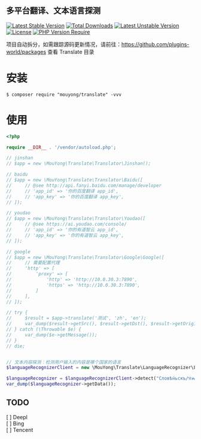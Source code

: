 多平台翻译、文本语言探测
---

[![Latest Stable Version](http://poser.pugx.org/mouyong/translate/v)](https://packagist.org/packages/mouyong/translate) [![Total Downloads](http://poser.pugx.org/mouyong/translate/downloads)](https://packagist.org/packages/mouyong/translate) [![Latest Unstable Version](http://poser.pugx.org/mouyong/translate/v/unstable)](https://packagist.org/packages/mouyong/translate) [![License](http://poser.pugx.org/mouyong/translate/license)](https://packagist.org/packages/mouyong/translate) [![PHP Version Require](http://poser.pugx.org/mouyong/translate/require/php)](https://packagist.org/packages/mouyong/translate)


项目自动拆分，如需跟踪源码更新情况，请前往：https://github.com/plugins-world/packages 查看 Translate 目录

# 安装

```shell
$ composer require "mouyong/translate" -vvv
```

# 使用


```php
<?php

require __DIR__ . '/vendor/autoload.php';

// jinshan
// $app = new \MouYong\Translate\Translator\Jinshan();

// baidu
// $app = new \MouYong\Translate\Translator\Baidu([
//     // @see http://api.fanyi.baidu.com/manage/developer
//     // 'app_id' => '你的百度翻译 app_id',
//     // 'app_key' => '你的百度翻译 app_key',
// ]);

// youdao
// $app = new \MouYong\Translate\Translator\Youdao([
//     // @see https://ai.youdao.com/console/
//     // 'app_id' => '你的有道智云 app_id',
//     // 'app_key' => '你的有道智云 app_key',
// ]);

// google
// $app = new \MouYong\Translate\Translator\Google\Google([
//     // 需要配置代理
//     'http' => [
//         'proxy' => [
//             'http' => 'http://10.0.30.3:7890',
//             'https' => 'http://10.0.30.3:7890',
//         ]
//     ],
// ]);

// try {
//     $result = $app->translate('测试', 'zh', 'en');
//     var_dump($result->getSrc(), $result->getDst(), $result->getOriginal());
// } catch (\Throwable $e) {
//     var_dump($e->getMessage());
// }
// die;


// 文本内容探测：检测用户输入的内容是哪个国家的语言
$languageRecognizerClient = new \MouYong\Translate\LanguageRecognizer\LanguageRecognizerClient();

$languageRecognizer = $languageRecognizerClient->detect("Словѣ́ньскъ/ⰔⰎⰑⰂⰡⰐⰠⰔⰍⰟ");
var_dump($languageRecognizer->getData());

```

## TODO

[ ] Deepl  
[ ] Bing  
[ ] Tencent  
